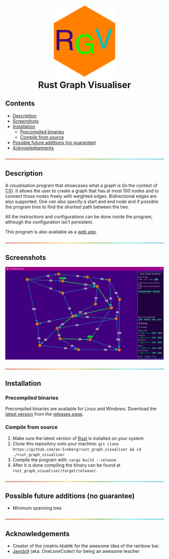 <h1 align="center">
  <img width="200" alt="Rust Graph Visualiser Logo" src="./rust_graph_vis_logo.png">
  <br>
  Rust Graph Visualiser
</h1>

## Contents
- [Description](#description)
- [Screenshots](#screenshots)
- [Installation](#installation)
  - [Precompiled binaries](#precompiled-binaries)
  - [Compile from source](#compile-from-source)
- [Possible future additions (no guarantee)](#possible-future-additions-no-guarantee)
- [Acknowledgements](#acknowledgements)

![](rainbow_bar.png)

## Description
A visualisation program that showcases what a graph is (in the context of <abbr title="computer science">CS</abbr>).
It allows the user to create a graph that has at most 100 nodes and to connect those nodes freely with
weighted edges. Bidirectional edges are also supported. One can also specify a start and end node and
if possible the program tires to find the shortest path between the two.

All the instructions and configurations can be done inside the program, although the configuration isn't
persistent.

This program is also available as a [web app](https://an-iceberg.github.io/rust_graph_visualiser).

![](rainbow_bar.png)

## Screenshots

![](Screenshot%202023-12-16%20185315.png)

![](rainbow_bar.png)

## Installation

### Precompiled binaries

Precompiled binaries are available for Linux and Windows. Download the
[latest version](https://github.com/an-Iceberg/rust_graph_visualiser/releases/latest)
from the [releases page](https://github.com/an-Iceberg/rust_graph_visualiser/releases).

### Compile from source

1. Make sure the latest version of [Rust](https://www.rust-lang.org/) is installed on your system.
2. Clone this repository onto your machine: `git clone https://github.com/an-Iceberg/rust_graph_visualiser && cd ./rust_graph_visualiser`
3. Compile the program with: `cargo build --release`
4. After it is done compiling the binary can be found at `rust_graph_visualiser/target/release/`.

![](rainbow_bar.png)

## Possible future additions (no guarantee)
- Minimum spanning tree

![](rainbow_bar.png)

## Acknowledgements
- Creator of the cmatrix `README` for the awesome idea of the rainbow bar.
- [Javidx9](https://github.com/OneLoneCoder) (aka. OneLoneCoder) for being an awesome teacher
